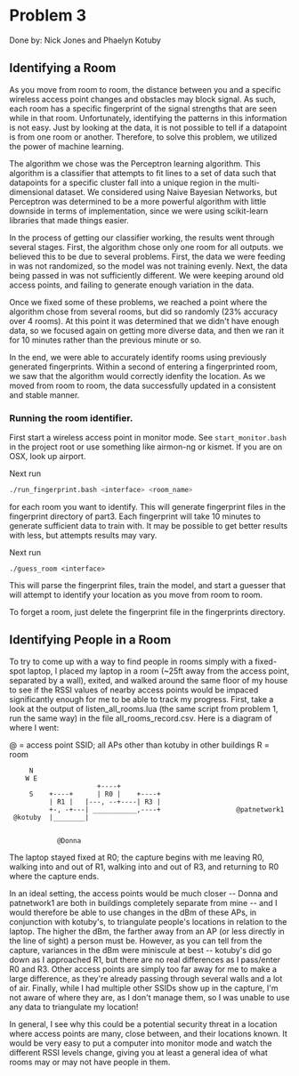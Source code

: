 # Problem 3
Done by: Nick Jones and Phaelyn Kotuby

## Identifying a Room
As you move from room to room, the distance between you and a specific wireless
access point changes and obstacles may block signal.  As such, each room has
a specific fingerprint of the signal strengths that are seen while in that
room.  Unfortunately, identifying the patterns in this information is not easy.
Just by looking at the data, it is not possible to tell if a datapoint is from
one room or another.  Therefore, to solve this problem, we utilized the power
of machine learning.

The algorithm we chose was the Perceptron learning algorithm.  This algorithm
is a classifier that attempts to fit lines to a set of data such that
datapoints for a specific cluster fall into a unique region in the
multi-dimensional dataset.  We considered using Naive Bayesian Networks, but
Perceptron was determined to be a more powerful algorithm with little downside
in terms of implementation, since we were using scikit-learn libraries that
made things easier.

In the process of getting our classifier working, the results went through
several stages.  First, the algorithm chose only one room for all outputs.
we believed this to be due to several problems. First, the data we were feeding
in was not randomized, so the model was not training evenly.  Next, the data
being passed in was not sufficiently different.  We were keeping around old
access points, and failing to generate enough variation in the data.

Once we fixed some of these problems, we reached a point where the algorithm
chose from several rooms, but did so randomly (23% accuracy over 4 rooms).
At this point it was determined that we didn't have enough data, so we focused
again on getting more diverse data, and then we ran it for 10 minutes rather
than the previous minute or so.

In the end, we were able to accurately identify rooms using previously
generated fingerprints.  Within a second of entering a fingerprinted room,
we saw that the algorithm would correctly idenfity the location.  As we
moved from room to room, the data successfully updated in a consistent and
stable manner.

### Running the room identifier.
First start a wireless access point in monitor mode.  See `start_monitor.bash`
in the project root or use something like airmon-ng or kismet.  If you are
on OSX, look up airport.

Next run
```bash
./run_fingerprint.bash <interface> <room_name>
```
for each room you want to identify.  This will generate fingerprint files in
the fingerprint directory of part3.  Each fingerprint will take 10 minutes to
generate sufficient data to train with.  It may be possible to get better
results with less, but attempts results may vary.

Next run
```
./guess_room <interface>
```
This will parse the fingerprint files, train the model, and start a guesser
that will attempt to identify your location as you move from room to room.

To forget a room, just delete the fingerprint file in the fingerprints
directory.

## Identifying People in a Room
To try to come up with a way to find people in rooms simply with a fixed-spot
laptop, I placed my laptop in a room (~25ft away from the access point, separated
by a wall), exited, and walked around the same floor of my house to see if
the RSSI values of nearby access points would be impaced significantly enough
for me to be able to track my progress. First, take a look at the output of
listen_all_rooms.lua (the same script from problem 1, run the same way) in the
file all_rooms_record.csv. Here is a diagram of where I went:

@ = access point SSID; all APs other than kotuby in other buildings
R = room

		 N
		W E
						  +----+
		 S    +----+      | R0 |    +----+
			  | R1 |   |---, --+----| R3 |
			  +-, -+---| ___________,----+                   @patnetwork1
	 @kotuby  |________|


				@Donna

The laptop stayed fixed at R0; the capture begins with me leaving R0, walking
into and out of R1, walking into and out of R3, and returning to R0 where the
capture ends.

In an ideal setting, the access points would be much closer -- Donna and
patnetwork1 are both in buildings completely separate from mine -- and I
would therefore be able to use changes in the dBm of these APs, in conjunction
with kotuby's, to triangulate people's locations in relation to the laptop. The
higher the dBm, the farther away from an AP (or less directly in the line of sight)
a person must be. However, as you can tell from the capture, variances in the dBm
were miniscule at best -- kotuby's did go down as I approached R1, but there are
no real differences as I pass/enter R0 and R3. Other access points are simply too
far away for me to make a large difference, as they're already passing through
several walls and a lot of air. Finally, while I had multiple other SSIDs show
up in the capture, I'm not aware of where they are, as I don't manage them, so
I was unable to use any data to triangulate my location!

In general, I see why this could be a potential security threat in a location
where access points are many, close between, and their locations known. It would
be very easy to put a computer into monitor mode and watch the different RSSI
levels change, giving you at least a general idea of what rooms may or may not
have people in them.
